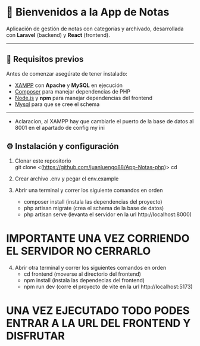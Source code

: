 # 📒 Bienvenidos a la App de Notas  

Aplicación de gestión de notas con categorías y archivado, desarrollada con **Laravel** (backend) y **React** (frontend).  

---

## 🚀 Requisitos previos  

Antes de comenzar asegúrate de tener instalado:  

- [XAMPP](https://www.apachefriends.org/es/index.html) con **Apache** y **MySQL** en ejecución  
- [Composer](https://getcomposer.org/) para manejar dependencias de PHP  
- [Node.js](https://nodejs.org/) y **npm** para manejar dependencias del frontend  
- [Mysql](https://www.mysql.com/) para que se cree el schema
---

-   Aclaracion, al XAMPP hay que cambiarle el puerto de la base de datos al 8001 en el apartado de config my ini
  
## ⚙️ Instalación y configuración  

1. Clonar este repositorio  
   git clone <(https://github.com/juanluengo88/App-Notas-php)>
   cd <App-Notas-php>

2. Crear archivo .env y pegar el env.example

3. Abrir una terminal y correr los siguiente comandos en orden
    -  composer install (instala las dependencias del proyecto)
    -  php artisan migrate (crea el schema de la base de datos)
    -  php artisan serve (levanta el servidor en la url http://localhost:8000)
  
# IMPORTANTE UNA VEZ CORRIENDO EL SERVIDOR NO CERRARLO

4. Abrir otra terminal y correr los siguientes comandos en orden
    -   cd frontend (moverse al directorio del frontend)
    -   npm install (instala las dependecias del frontend)
    -   npm run dev (corre el proyecto de vite en la url http://localhost:5173)

# UNA VEZ EJECUTADO TODO PODES ENTRAR A LA URL DEL FRONTEND Y DISFRUTAR 
